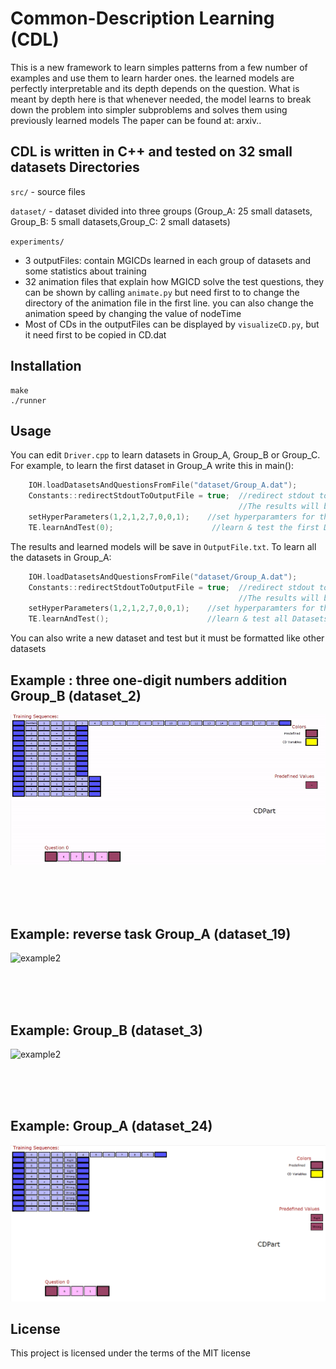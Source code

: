 # Common-Description Learning (CDL)
This is a new framework to learn simples patterns from a few number of examples and use them to learn harder ones. the learned models are perfectly interpretable and its depth depends on the question. What is meant by depth here is that
whenever needed, the model learns to break down the problem into simpler subproblems
and solves them using previously learned models
The paper can be found at: arxiv..   
     
CDL is written in C++ and tested on 32 small datasets
Directories
-----------------------------------
`src/`       - source files

`dataset/`   - dataset divided into three groups (Group_A: 25 small datasets, Group_B: 5 small datasets,Group_C: 2 small datasets)   

`experiments/`   
* 3 outputFiles: contain MGICDs learned in each group of datasets and some statistics about training
* 32 animation files that explain how MGICD solve the test questions, they can be shown by calling `animate.py` but need first to to change the directory of the animation file in the first line. you can also change the animation speed by changing the value of nodeTime
* Most of CDs in the outputFiles can be displayed by `visualizeCD.py`, but it need first to be copied in CD.dat



Installation
---------------------
```
make
./runner
```
Usage
---------------------
You can edit `Driver.cpp` to learn datasets in Group_A, Group_B or Group_C. For example, to learn the first dataset in  Group_A write this in main():
```cpp
    IOH.loadDatasetsAndQuestionsFromFile("dataset/Group_A.dat");
    Constants::redirectStdoutToOutputFile = true;  //redirect stdout to OutputFile.txt
                                                   //The results will be saved in OutputFile.txt
    setHyperParameters(1,2,1,2,7,0,0,1);    //set hyperparamters for the 25 dataset in file Group_A.dat
    TE.learnAndTest(0);                      //learn & test the first Dataset in file Group_A.dat
```
The results and learned models will be save in `OutputFile.txt`.
To learn all the datasets in Group_A: 
```cpp
    IOH.loadDatasetsAndQuestionsFromFile("dataset/Group_A.dat");
    Constants::redirectStdoutToOutputFile = true;  //redirect stdout to OutputFile.txt
                                                   //The results will be saved in OutputFile.txt
    setHyperParameters(1,2,1,2,7,0,0,1);    //set hyperparamters for the 25 dataset in file Group_A.dat
    TE.learnAndTest();                      //learn & test all Datasets in file Group_A.dat
```
You can also write a new dataset and test but it must be formatted like other datasets


Example : three one-digit numbers addition Group_B (dataset_2)
---------------------
![example1](GifFiles/Group_B_dataset_2.gif)

<br><br><br>

Example: reverse task Group_A (dataset_19)
---------------------
![example2](GifFiles/Group_A_dataset_19.gif)

<br><br><br>

Example: Group_B (dataset_3)
---------------------
![example2](GifFiles/Group_B_dataset_3.gif)

<br><br><br>

Example: Group_A (dataset_24)
---------------------
![example2](GifFiles/Group_A_dataset_24.gif)

License
---------------------
This project is licensed under the terms of the MIT license
